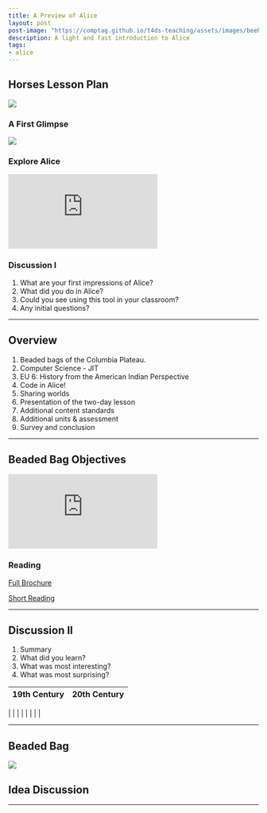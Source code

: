 ```yaml
---
title: A Preview of Alice
layout: post
post-image: "https://comptag.github.io/t4ds-teaching/assets/images/beehive.jpg"
description: A light and fast introduction to Alice
tags:
- alice
---
```


## Horses Lesson Plan

![](https://montanastorytelling.github.io/alice-lessons-pd/assets/img/starter_world.png)

### A First Glimpse

![](https://montanastorytelling.github.io/alice-lessons-pd/assets/img/day1-statement1.png)

### Explore Alice

![](https://montanastorytelling.github.io/alice-lessons-pd/assets/img/annotated_world.pdf)

### Discussion I

1. What are your first impressions of Alice?
2. What did you do in Alice?
3. Could you see using this tool in your classroom?
4. Any initial questions?

---

## Overview

1. Beaded bags of the Columbia Plateau.
2. Computer Science - JIT
3. EU 6: History from the American Indian Perspective
4. Code in Alice!
5. Sharing worlds
6. Presentation of the two-day lesson
7. Additional content standards
8. Additional units & assessment
9. Survey and conclusion

---

## Beaded Bag Objectives

![](https://montanastorytelling.github.io/alice-lessons-pd/assets/img/venn-bb.pdf)

### Reading

[Full Brochure](https://montanastorytelling.github.io/alice-lessons-pd/assets/img/reading-full-brochure.pdf)

[Short Reading](https://montanastorytelling.github.io/alice-lessons-pd/assets/img/reading-short.pdf)

---

## Discussion II

1. Summary
2. What did you learn?
3. What was most interesting?
4. What was most surprising?

19th Century | 20th Century
:-------------------------:|:-------------------------:
 |
 |
 |
 |
 |
 |
 |
 |

---

## Beaded Bag

![](https://montanastorytelling.github.io/alice-lessons-pd/assets/images/beadbag.jpg)

## Idea Discussion


---
